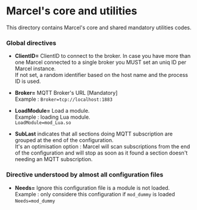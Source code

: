 Marcel's core and utilities
======

This directory contains Marcel's core and shared mandatory utilities codes.

### Global directives

* **ClientID=** ClientID to connect to the broker. 
In case you have more than one Marcel connected to a single broker you MUST set an uniq ID per Marcel instance.<br>
If not set, a random identifier based on the host name and the process ID is used.

* **Broker=** MQTT Broker's URL [Mandatory]<br>
Example : 
`Broker=tcp://localhost:1883`

* **LoadModule=** Load a module.<br>
Example : loading Lua module.<br>
`LoadModule=mod_Lua.so`

* **SubLast** indicates that all sections doing MQTT subscription
are grouped at the end of the configuration.<br>
It's an optimisation option : Marcel will scan subscriptions from
the end of the configuration and will stop as soon as it found a section doesn't needing an MQTT subscription.

### Directive understood by almost all configuration files

* **Needs=** Ignore this configuration file is a module is not loaded.<br>
Example : only considere this configuration if `mod_dummy` is loaded<br>
`Needs=mod_dummy`
